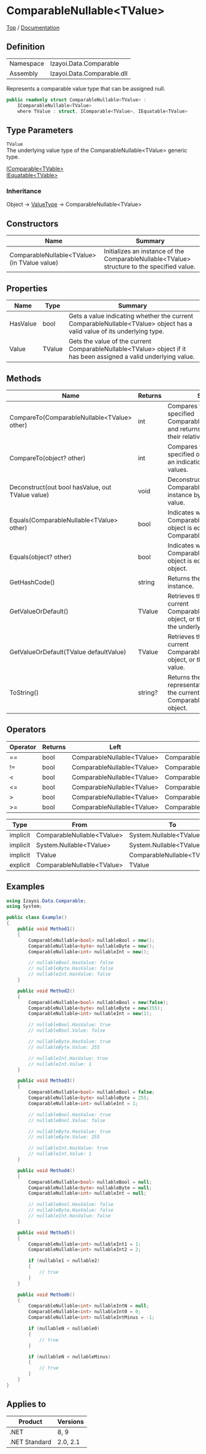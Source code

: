 # ComparableNullable&lt;TValue&gt;

[Top](../../../README.md) / [Documentation](../../Documentation.md)

## Definition

|||
|--|--|
|Namespace|Izayoi.Data.Comparable|
|Assembly|Izayoi.Data.Comparable.dll|

Represents a comparable value type that can be assigned null.

~~~csharp
public readonly struct ComparableNullable<TValue> :
    IComparableNullable<TValue>
    where TValue : struct, IComparable<TValue>, IEquatable<TValue>
~~~

## Type Parameters
`TValue`  
The underlying value type of the ComparableNullable&lt;TValue&gt; generic type.

[IComparable\<TVable>](https://learn.microsoft.com/en-us/dotnet/api/system.icomparable-1)  
[IEquatable\<TVable>](https://learn.microsoft.com/en-us/dotnet/api/system.iequatable-1)

### Inheritance
Object -> [ValueType](https://learn.microsoft.com/en-us/dotnet/api/system.valuetype) -> ComparableNullable&lt;TValue&gt;

## Constructors

|Name|Summary|
|--|--|
|ComparableNullable&lt;TValue&gt;(in TValue value)|Initializes an instance of the ComparableNullable&lt;TValue&gt; structure to the specified value.|

## Properties

|Name|Type|Summary|
|--|--|--|
|HasValue|bool|Gets a value indicating whether the current ComparableNullable&lt;TValue&gt; object has a valid value of its underlying type.|
|Value|TValue|Gets the value of the current ComparableNullable&lt;TValue&gt; object if it has been assigned a valid underlying value.|

## Methods

|Name|Returns|Summary|
|--|--|--|
|CompareTo(ComparableNullable&lt;TValue&gt; other)|int|Compares this instance to a specified ComparableNullable&lt;TValue&gt; and returns an indication of their relative values.|
|CompareTo(object? other)|int|Compares this instance to a specified object and returns an indication of their relative values.|
|Deconstruct(out bool hasValue, out TValue value)|void|Deconstructs this ComparableNullable&lt;TValue&gt; instance by hasValue and value.|
|Equals(ComparableNullable&lt;TValue&gt; other)|bool|Indicates whether the current ComparableNullable&lt;TValue&gt; object is equal to a specified ComparableNullable&lt;TValue&gt;.|
|Equals(object? other)|bool|Indicates whether the current ComparableNullable&lt;TValue&gt; object is equal to a specified object.|
|GetHashCode()|string|Returns the hash code for this instance.|
|GetValueOrDefault()|TValue|Retrieves the value of the current ComparableNullable&lt;TValue&gt; object, or the default value of the underlying type.|
|GetValueOrDefault(TValue defaultValue)|TValue|Retrieves the value of the current ComparableNullable&lt;TValue&gt; object, or the specified default value.|
|ToString()|string?|Returns the text representation of the value of the current ComparableNullable&lt;TValue&gt; object.|

## Operators

|Operator|Returns|Left|Right|
|--|--|--|--|
|==|bool|ComparableNullable&lt;TValue&gt;|ComparableNullable&lt;TValue&gt;|
|!=|bool|ComparableNullable&lt;TValue&gt;|ComparableNullable&lt;TValue&gt;|
|<|bool|ComparableNullable&lt;TValue&gt;|ComparableNullable&lt;TValue&gt;|
|<=|bool|ComparableNullable&lt;TValue&gt;|ComparableNullable&lt;TValue&gt;|
|>|bool|ComparableNullable&lt;TValue&gt;|ComparableNullable&lt;TValue&gt;|
|>=|bool|ComparableNullable&lt;TValue&gt;|ComparableNullable&lt;TValue&gt;|

|Type|From|To|
|--|--|--|
|implicit|ComparableNullable&lt;TValue&gt;|System.Nullable&lt;TValue&gt;|
|implicit|System.Nullable&lt;TValue&gt;|System.Nullable&lt;TValue&gt;|
|implicit|TValue|ComparableNullable&lt;TValue&gt;|
|explicit|ComparableNullable&lt;TValue&gt;|TValue|

## Examples

~~~csharp
using Izayoi.Data.Comparable;
using System;

public class Example()
{
    public void Method1()
    {
        ComparableNullable<bool> nullableBool = new();
        ComparableNullable<byte> nullableByte = new();
        ComparableNullable<int> nullableInt = new();

        // nullableBool.HasValue: false
        // nullableByte.HasValue: false
        // nullableInt.HasValue: false
    }

    public void Method2()
    {
        ComparableNullable<bool> nullableBool = new(false);
        ComparableNullable<byte> nullableByte = new(255);
        ComparableNullable<int> nullableInt = new(1);

        // nullableBool.HasValue: true
        // nullableBool.Value: false

        // nullableByte.HasValue: true
        // nullableByte.Value: 255

        // nullableInt.HasValue: true
        // nullableInt.Value: 1
    }

    public void Method3()
    {
        ComparableNullable<bool> nullableBool = false;
        ComparableNullable<byte> nullableByte = 255;
        ComparableNullable<int> nullableInt = 1;

        // nullableBool.HasValue: true
        // nullableBool.Value: false

        // nullableByte.HasValue: true
        // nullableByte.Value: 255

        // nullableInt.HasValue: true
        // nullableInt.Value: 1
    }

    public void Method4()
    {
        ComparableNullable<bool> nullableBool = null;
        ComparableNullable<byte> nullableByte = null;
        ComparableNullable<int> nullableInt = null;

        // nullableBool.HasValue: false
        // nullableByte.HasValue: false
        // nullableInt.HasValue: false
    }

    public void Method5()
    {
        ComparableNullable<int> nullableInt1 = 1;
        ComparableNullable<int> nullableInt2 = 2;

        if (nullable1 < nullable2)
        {
            // true
        }
    }

    public void Method6()
    {
        ComparableNullable<int> nullableIntN = null;
        ComparableNullable<int> nullableInt0 = 0;
        ComparableNullable<int> nullableIntMinus = -1;

        if (nullableN < nullable0)
        {
            // true
        }

        if (nullableN < nullableMinus)
        {
            // true
        }
    }
}
~~~

## Applies to

|Product|Versions|
|--|--|
|.NET|8, 9|
|.NET Standard|2.0, 2.1|
